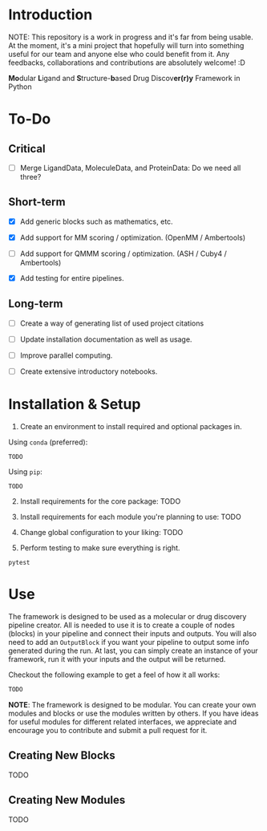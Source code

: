 # Introduction
NOTE: This repository is a work in progress and it's far from being usable. At the moment, it's a mini project that hopefully will turn into something useful for our team and anyone else who could benefit from it.
Any feedbacks, collaborations and contributions are absolutely welcome!
:D

**Mo**dular **L**igand and **S**tructure-**b**ased Drug Discov**er(r)y** Framework in Python

# To-Do
## Critical
- [ ] Merge LigandData, MoleculeData, and ProteinData: Do we need all three?

## Short-term
- [x] Add generic blocks such as mathematics, etc.
- [x] Add support for MM scoring / optimization. (OpenMM / Ambertools)
- [ ] Add support for QMMM scoring / optimization. (ASH / Cuby4 / Ambertools)
- [x] Add testing for entire pipelines.


## Long-term
- [ ] Create a way of generating list of used project citations
- [ ] Update installation documentation as well as usage.
- [ ] Improve parallel computing.
- [ ] Create extensive introductory notebooks.


# Installation & Setup
1) Create an environment to install required and optional packages in. 

Using `conda` (preferred):
```terminal
TODO
```
Using `pip`:
```terminal
TODO
```

2) Install requirements for the core package:
TODO

3) Install requirements for each module you're planning to use:
TODO

4) Change global configuration to your liking:
TODO

5) Perform testing to make sure everything is right. 
```terminal
pytest
```

# Use
The framework is designed to be used as a molecular or drug discovery pipeline creator. All is needed to use it is to create a couple of nodes (blocks) in your pipeline and connect their inputs and outputs. You will also need to add an `OutputBlock` if you want your pipeline to output some info generated during the run. At last, you can simply create an instance of your framework, run it with your inputs and the output will be returned. 

Checkout the following example to get a feel of how it all works:
```python
TODO
```

**NOTE**: The framework is designed to be modular. You can create your own modules and blocks or use the modules written by others. If you have ideas for useful modules for different related interfaces, we appreciate and encourage you to contribute and submit a pull request for it. 

## Creating New Blocks
TODO

## Creating New Modules
TODO
